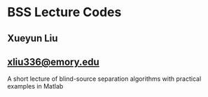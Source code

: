 # BSS Lecture Codes
## Xueyun Liu 
## xliu336@emory.edu

A short lecture of blind-source separation algorithms with practical examples in Matlab
